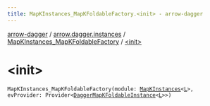 ```yaml
---
title: MapKInstances_MapKFoldableFactory.<init> - arrow-dagger
---
```


[arrow-dagger](../../index.html) / [arrow.dagger.instances](../index.html) / [MapKInstances_MapKFoldableFactory](index.html) / [&lt;init&gt;](./-init-.html)

# &lt;init&gt;

`MapKInstances_MapKFoldableFactory(module: `[`MapKInstances`](../-map-k-instances/index.html)`<`[`L`](index.html#L)`>, evProvider: Provider<`[`DaggerMapKFoldableInstance`](../-dagger-map-k-foldable-instance/index.html)`<`[`L`](index.html#L)`>>)`